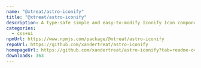 ```yaml
---
name: "@xtreat/astro-iconify"
title: "@xtreat/astro-iconify"
description: A type-safe simple and easy-to-modify Iconify Icon component for Astro
categories:
  - css+ui
npmUrl: https://www.npmjs.com/package/@xtreat/astro-iconify
repoUrl: https://github.com/xandertreat/astro-iconify
homepageUrl: https://github.com/xandertreat/astro-iconify?tab=readme-ov-file#readme
downloads: 363
---
```

